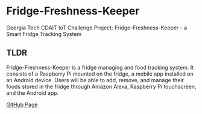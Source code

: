# Fridge-Freshness-Keeper

Georgia Tech CDAIT IoT Challenge Project: Fridge-Freshness-Keeper - a Smart Fridge Tracking System

## TLDR
Fridge-Freshness-Keeper is a fridge managing and food tracking system. It consists of a Raspberry Pi mounted on the fridge, a mobile app installed on an Android device. Users will be able to add, remove, and manage their foods stored in the fridge through Amazon Alexa, Raspberry Pi touchscreen, and the Android app. 

[GitHub Page](https://cpa872.github.io/Fridge-Freshness-Keeper/)

